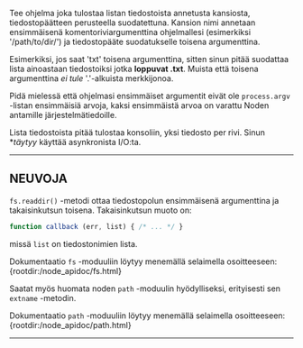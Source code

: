 Tee ohjelma joka tulostaa listan tiedostoista annetusta kansiosta, tiedostopäätteen perusteella suodatettuna. Kansion nimi annetaan ensimmäisenä komentoriviargumenttina ohjelmallesi (esimerkiksi '/path/to/dir/') ja tiedostopääte suodatukselle toisena argumenttina. 

Esimerkiksi, jos saat 'txt' toisena argumenttina, sitten sinun pitää suodattaa lista ainoastaan tiedostoiksi jotka **loppuvat .txt**. Muista että toisena argumenttina _ei tule_ '.'-alkuista merkkijonoa. 

Pidä mielessä että ohjelmasi ensimmäiset argumentit eivät ole `process.argv` -listan ensimmäisiä arvoja, kaksi ensimmäistä arvoa on varattu Noden antamille järjestelmätiedoille. 

Lista tiedostoista pitää tulostaa konsoliin, yksi tiedosto per rivi. Sinun **täytyy* käyttää asynkronista I/O:ta. 

----------------------------------------------------------------------
## NEUVOJA

`fs.readdir()` -metodi ottaa tiedostopolun ensimmäisenä argumenttina ja takaisinkutsun toisena. Takaisinkutsun muoto on: 

```js
function callback (err, list) { /* ... */ }
```

missä `list` on tiedostonimien lista.

Dokumentaatio `fs` -moduuliin löytyy menemällä selaimella osoitteeseen:
  {rootdir:/node_apidoc/fs.html}

Saatat myös huomata noden `path` -moduulin hyödylliseksi, erityisesti sen `extname` -metodin.

Dokumentaatio `path` -moduuliin löytyy menemällä selaimella osoitteeseen:
  {rootdir:/node_apidoc/path.html}

----------------------------------------------------------------------
